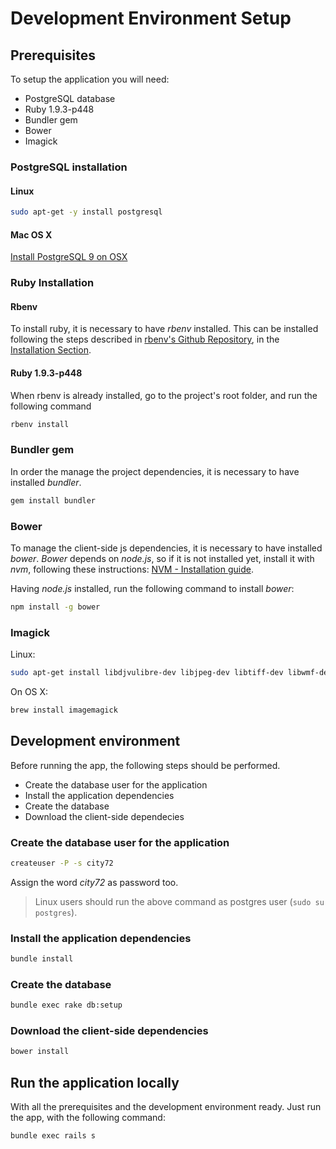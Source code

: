 # Development Environment Setup

## Prerequisites

To setup the application you will need:

* PostgreSQL database
* Ruby 1.9.3-p448
* Bundler gem
* Bower
* Imagick

### PostgreSQL installation

#### Linux
```sh
sudo apt-get -y install postgresql
```

#### Mac OS X

[Install PostgreSQL 9 on OSX](http://russbrooks.com/2010/11/25/install-postgresql-9-on-os-x)


### Ruby Installation

#### Rbenv

To install ruby, it is necessary to have *rbenv* installed. This can be installed following the steps described in [rbenv's Github Repository](https://github.com/sstephenson/rbenv), in the [Installation Section](https://github.com/sstephenson/rbenv#installation).

#### Ruby 1.9.3-p448

When rbenv is already installed, go to the project's root folder, and run the following command
```sh
rbenv install
```

### Bundler gem
In order the manage the project dependencies, it is necessary to have installed *bundler*.
```sh
gem install bundler
```

### Bower
To manage the client-side js dependencies, it is necessary to have installed *bower*. *Bower* depends on *node.js*, so if it is not installed yet, install it with *nvm*, following these instructions: [NVM - Installation guide](https://github.com/creationix/nvm#installation).

Having *node.js* installed, run the following command to install *bower*:
```sh
npm install -g bower
```

### Imagick

Linux:

```sh
sudo apt-get install libdjvulibre-dev libjpeg-dev libtiff-dev libwmf-dev libmagickcore-dev libmagickwand-dev libmagick++-dev
```

On OS X:

```sh
brew install imagemagick
```

## Development environment

Before running the app, the following steps should be performed.
* Create the database user for the application
* Install the application dependencies
* Create the database
* Download the client-side dependecies

### Create the database user for the application

```sh
createuser -P -s city72
```
Assign the word *city72* as password too.

> Linux users should run the above command as postgres user (`sudo su postgres`).

### Install the application dependencies

```sh
bundle install
```

### Create the database

```sh
bundle exec rake db:setup
```

### Download the client-side dependencies

```sh
bower install
```

## Run the application locally
With all the prerequisites and the development environment ready. Just run the app, with the following command:

```sh
bundle exec rails s
```
